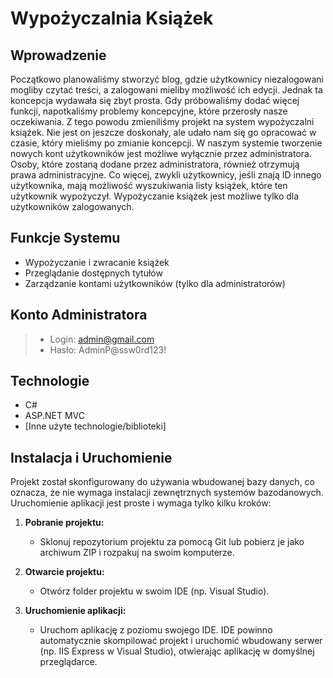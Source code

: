 # Wypożyczalnia Książek

## Wprowadzenie
Początkowo planowaliśmy stworzyć blog, gdzie użytkownicy niezalogowani mogliby czytać treści, a zalogowani mieliby możliwość ich edycji. Jednak ta koncepcja wydawała się zbyt prosta. Gdy próbowaliśmy dodać więcej funkcji, napotkaliśmy problemy koncepcyjne, które przerosły nasze oczekiwania. Z tego powodu zmieniliśmy projekt na system wypożyczalni książek. Nie jest on jeszcze doskonały, ale udało nam się go opracować w czasie, który mieliśmy po zmianie koncepcji.
W naszym systemie tworzenie nowych kont użytkowników jest możliwe wyłącznie przez administratora. Osoby, które zostaną dodane przez administratora, również otrzymują prawa administracyjne. 
Co więcej, zwykli użytkownicy, jeśli znają ID innego użytkownika, mają możliwość wyszukiwania listy książek, które ten użytkownik wypożyczył. Wypożyczanie książek jest możliwe tylko dla użytkowników zalogowanych. 



## Funkcje Systemu
- Wypożyczanie i zwracanie książek
- Przeglądanie dostępnych tytułów
- Zarządzanie kontami użytkowników (tylko dla administratorów)

## Konto Administratora
> - Login: admin@gmail.com
> - Hasło: AdminP@ssw0rd123!

## Technologie
- C#
- ASP.NET MVC
- [Inne użyte technologie/biblioteki]

## Instalacja i Uruchomienie
Projekt został skonfigurowany do używania wbudowanej bazy danych, co oznacza, że nie wymaga instalacji zewnętrznych systemów bazodanowych. Uruchomienie aplikacji jest proste i wymaga tylko kilku kroków:

1. **Pobranie projektu:**
   - Sklonuj repozytorium projektu za pomocą Git lub pobierz je jako archiwum ZIP i rozpakuj na swoim komputerze.

2. **Otwarcie projektu:**
   - Otwórz folder projektu w swoim IDE (np. Visual Studio).

3. **Uruchomienie aplikacji:**
   - Uruchom aplikację z poziomu swojego IDE. IDE powinno automatycznie skompilować projekt i uruchomić wbudowany serwer (np. IIS Express w Visual Studio), otwierając aplikację w domyślnej przeglądarce.


